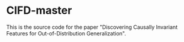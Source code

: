 # CIFD-master
This is the source code for the paper "Discovering Causally Invariant Features for Out-of-Distribution Generalization".
